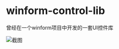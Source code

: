 winform-control-lib
===================

曾经在一个winform项目中开发的一套UI控件库


![截图](https://raw.githubusercontent.com/houyhea/winform-control-lib/master/ClassDiagram4.png)
